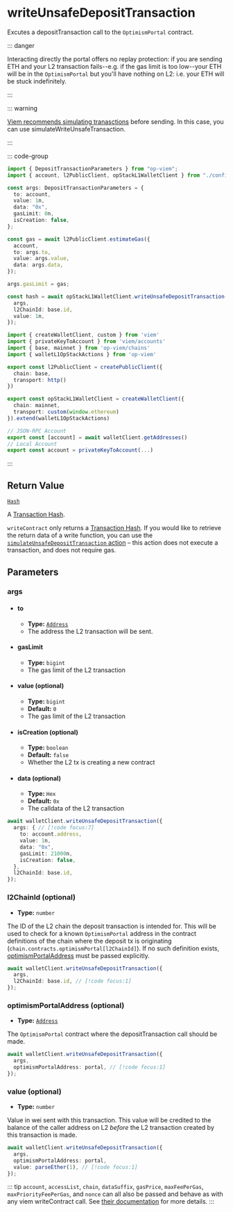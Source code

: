 # writeUnsafeDepositTransaction

Excutes a depositTransaction call to the `OptimismPortal` contract.

::: danger

Interacting directly the portal offers no replay protection: if you are sending ETH and your L2 transaction fails--e.g. if the gas limit is too low--your ETH will be in the `OptimismPortal` but you'll have nothing on L2: i.e. your ETH will be stuck indefinitely.

:::

::: warning

[Viem recommends simulating tranasctions](https://viem.sh/docs/contract/writeContract.html#writecontract) before sending. In this case, you can use simulateWriteUnsafeTransaction.

:::

::: code-group

```ts [example.ts]
import { DepositTransactionParameters } from "op-viem";
import { account, l2PublicClient, opStackL1WalletClient } from "./config";

const args: DepositTransactionParameters = {
  to: account,
  value: 1n,
  data: "0x",
  gasLimit: 0n,
  isCreation: false,
};

const gas = await l2PublicClient.estimateGas({
  account,
  to: args.to,
  value: args.value,
  data: args.data,
});

args.gasLimit = gas;

const hash = await opStackL1WalletClient.writeUnsafeDepositTransaction({
  args,
  l2ChainId: base.id,
  value: 1n,
});
```

```ts [config.ts]
import { createWalletClient, custom } from 'viem'
import { privateKeyToAccount } from 'viem/accounts'
import { base, mainnet } from 'op-viem/chains'
import { walletL1OpStackActions } from 'op-viem'

export const l2PublicClient = createPublicClient({
  chain: base,
  transport: http()
})

export const opStackL1WalletClient = createWalletClient({
  chain: mainnet,
  transport: custom(window.ethereum)
}).extend(walletL1OpStackActions)

// JSON-RPC Account
export const [account] = await walletClient.getAddresses()
// Local Account
export const account = privateKeyToAccount(...)
```

:::

## Return Value

[`Hash`](https://viem.sh/docs/glossary/types#hash)

A [Transaction Hash](https://viem.sh/docs/glossary/terms#hash).

`writeContract` only returns a [Transaction Hash](https://viem.sh/docs/glossary/terms#hash). If you would like to retrieve the return data of a write function, you can use the [`simulateUnsafeDepositTransaction` action]() – this action does not execute a transaction, and does not require gas.

## Parameters

### args

- #### to
  - **Type:** [`Address`](/docs/glossary/types#address)
  - The address the L2 transaction will be sent.

- #### gasLimit
  - **Type:** `bigint`
  - The gas limit of the L2 transaction

- #### value (optional)
  - **Type:** `bigint`
  - **Default:** `0`
  - The gas limit of the L2 transaction

- #### isCreation (optional)
  - **Type:** `boolean`
  - **Default:** `false`
  - Whether the L2 tx is creating a new contract

- #### data (optional)
  - **Type:** `Hex`
  - **Default:** `0x`
  - The calldata of the L2 transaction

```ts
await walletClient.writeUnsafeDepositTransaction({
  args: { // [!code focus:7]
    to: account.address,
    value: 1n,
    data: "0x",
    gasLimit: 21000n,
    isCreation: false,
  },
  l2ChainId: base.id,
});
```

### l2ChainId (optional)

- **Type:** `number`

The ID of the L2 chain the deposit transaction is intended for. This will be used to check for a known `OptimismPortal` address in the contract definitions of the chain where the deposit tx is originating (`chain.contracts.optimismPortal[l2ChainId]`). If no such definition exists, [optimismPortalAddress](#optimismPortalAddress) must be passed explicitly.

```ts
await walletClient.writeUnsafeDepositTransaction({
  args,
  l2ChainId: base.id, // [!code focus:1]
});
```

### optimismPortalAddress (optional)

- **Type:** [`Address`](/docs/glossary/types#address)

The `OptimismPortal` contract where the depositTransaction call should be made.

```ts
await walletClient.writeUnsafeDepositTransaction({
  args,
  optimismPortalAddress: portal, // [!code focus:1]
});
```

### value (optional)

- **Type:** `number`

Value in wei sent with this transaction. This value will be credited to the balance of the caller address on L2 _before_ the L2 transaction created by this transaction is made.

```ts
await walletClient.writeUnsafeDepositTransaction({
  args,
  optimismPortalAddress: portal,
  value: parseEther(1), // [!code focus:1]
});
```

::: tip
`account`, `accessList`, `chain`, `dataSuffix`, `gasPrice`, `maxFeePerGas`, `maxPriorityFeePerGas`, and `nonce` can all also be passed and behave as with any viem writeContract call. See [their documentation](https://viem.sh/docs/contract/writeContract.html#writecontract) for more details.
:::
